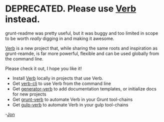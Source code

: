 # DEPRECATED. Please use [Verb](https://github.com/assemble/verb) instead.

grunt-readme was pretty useful, but it was buggy and too limited in scope to be worth _really_ digging in and making it awesome. 

[Verb](https://github.com/assemble/verb) is a new project that, while sharing the same roots and inspiration as grunt-reamde, is far more powerful, flexible and can be used globally from the command line.

Please check it out, I hope you like it!

* Install [Verb](https://github.com/assemble/verb) locally in projects that use Verb.
* Get [verb-cli](https://github.com/assemble/verb-cli) to use Verb from the command line
* Get [generator-verb](https://github.com/assemble/generator-verb) to add documentation templates, or initialize docs for new projects
* Get [grunt-verb](https://github.com/assemble/grunt-verb) to automate Verb in your Grunt tool-chains
* Get [gulp-verb](https://github.com/assemble/gulp-verb) to automate Verb in your gulp tool-chains


-[Jon](https://github.com/jonschlinkert)
